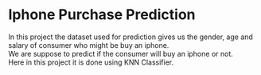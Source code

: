# Iphone Purchase Prediction
 In this project the dataset used for prediction gives us the gender, age and salary of consumer who might be buy an iphone.<br>
 We are suppose to predict if the consumer will buy an iphone or not.<br>
 Here in this project it is done using KNN Classifier.
